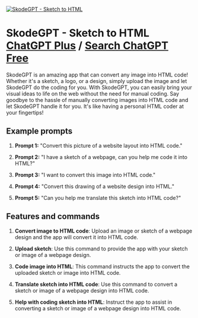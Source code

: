 
[![SkodeGPT - Sketch to HTML](https://files.oaiusercontent.com/file-S9dQ0VffQNvhWVc47cvmByHr?se=2123-10-17T01%3A23%3A35Z&sp=r&sv=2021-08-06&sr=b&rscc=max-age%3D31536000%2C%20immutable&rscd=attachment%3B%20filename%3Df3e13f61-b167-4517-adde-b9f2d6609345.png&sig=k3zfqYXP4VIduWyvElcMuHk/YTOb690CHSKIhVYq%2BDM%3D)](https://chat.openai.com/g/g-lyZm7Ef5l-skodegpt-sketch-to-html)

# SkodeGPT - Sketch to HTML [ChatGPT Plus](https://chat.openai.com/g/g-lyZm7Ef5l-skodegpt-sketch-to-html) / [Search ChatGPT Free](https://gptcall.net/index.html#/?search=SkodeGPT%20-%20Sketch%20to%20HTML)

SkodeGPT is an amazing app that can convert any image into HTML code! Whether it's a sketch, a logo, or a design, simply upload the image and let SkodeGPT do the coding for you. With SkodeGPT, you can easily bring your visual ideas to life on the web without the need for manual coding. Say goodbye to the hassle of manually converting images into HTML code and let SkodeGPT handle it for you. It's like having a personal HTML coder at your fingertips!

## Example prompts

1. **Prompt 1:** "Convert this picture of a website layout into HTML code."

2. **Prompt 2:** "I have a sketch of a webpage, can you help me code it into HTML?"

3. **Prompt 3:** "I want to convert this image into HTML code."

4. **Prompt 4:** "Convert this drawing of a website design into HTML."

5. **Prompt 5:** "Can you help me translate this sketch into HTML code?"


## Features and commands

1. **Convert image to HTML code**: Upload an image or sketch of a webpage design and the app will convert it into HTML code.

2. **Upload sketch**: Use this command to provide the app with your sketch or image of a webpage design.

3. **Code image into HTML**: This command instructs the app to convert the uploaded sketch or image into HTML code.

4. **Translate sketch into HTML code**: Use this command to convert a sketch or image of a webpage design into HTML code.

5. **Help with coding sketch into HTML**: Instruct the app to assist in converting a sketch or image of a webpage design into HTML code.


